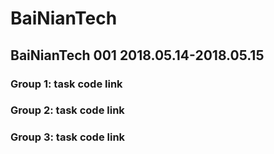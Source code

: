 # BaiNianTech

## BaiNianTech 001 2018.05.14-2018.05.15
### Group 1: task code link
### Group 2: task code link
### Group 3: task code link
